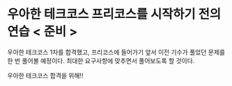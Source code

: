 <h1>우아한 테크코스 프리코스를 시작하기 전의 연습 < 준비 > </h1>

우아한 테크코스 1차를 합격했고, 프리코스에 들어가기 앞서 이전 기수가
풀었던 문제를 한 번 풀어볼 예정이다.
최대한 요구사항에 맞추면서 풀어보도록 할 것이다.

우아한 테크코스 합격을 위해!!
